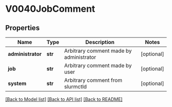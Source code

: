 # V0040JobComment

## Properties
Name | Type | Description | Notes
------------ | ------------- | ------------- | -------------
**administrator** | **str** | Arbitrary comment made by administrator | [optional] 
**job** | **str** | Arbitrary comment made by user | [optional] 
**system** | **str** | Arbitrary comment from slurmctld | [optional] 

[[Back to Model list]](../README.md#documentation-for-models) [[Back to API list]](../README.md#documentation-for-api-endpoints) [[Back to README]](../README.md)


